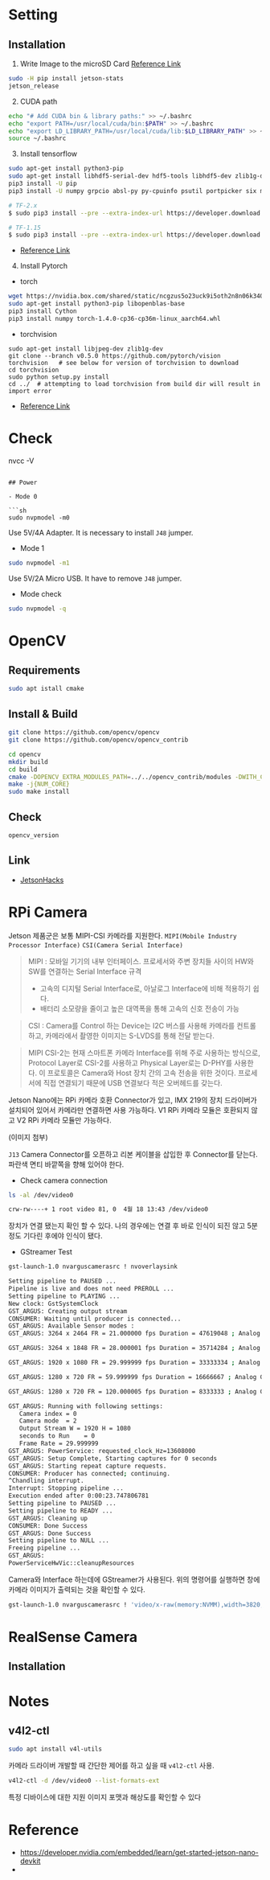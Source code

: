 # Setting

## Installation

1. Write Image to the microSD Card
   [Reference Link](https://developer.nvidia.com/embedded/learn/get-started-jetson-nano-devkit#write)

```sh
sudo -H pip install jetson-stats
jetson_release
```

2. CUDA path

```sh
echo "# Add CUDA bin & library paths:" >> ~/.bashrc
echo "export PATH=/usr/local/cuda/bin:$PATH" >> ~/.bashrc
echo "export LD_LIBRARY_PATH=/usr/local/cuda/lib:$LD_LIBRARY_PATH" >> ~/.bashrc
source ~/.bashrc
```

3. Install tensorflow

```sh
sudo apt-get install python3-pip
sudo apt-get install libhdf5-serial-dev hdf5-tools libhdf5-dev zlib1g-dev zip libjpeg8-dev
pip3 install -U pip
pip3 install -U numpy grpcio absl-py py-cpuinfo psutil portpicker six mock requests gast h5py astor termcolor protobuf keras-applications keras-preprocessing wrapt google-pasta

# TF-2.x
$ sudo pip3 install --pre --extra-index-url https://developer.download.nvidia.com/compute/redist/jp/v43 tensorflow==2.1.0+nv20.3

# TF-1.15
$ sudo pip3 install --pre --extra-index-url https://developer.download.nvidia.com/compute/redist/jp/v43 tensorflow==1.15.2+nv20.3
```
- [Reference Link](https://forums.developer.nvidia.com/t/official-tensorflow-for-jetson-nano/71770)

4. Install Pytorch

- torch

```sh
wget https://nvidia.box.com/shared/static/ncgzus5o23uck9i5oth2n8n06k340l6k.whl -O torch-1.4.0-cp36-cp36m-linux_aarch64.whl
sudo apt-get install python3-pip libopenblas-base
pip3 install Cython
pip3 install numpy torch-1.4.0-cp36-cp36m-linux_aarch64.whl
```

- torchvision

```
sudo apt-get install libjpeg-dev zlib1g-dev
git clone --branch v0.5.0 https://github.com/pytorch/vision torchvision   # see below for version of torchvision to download
cd torchvision
sudo python setup.py install
cd ../  # attempting to load torchvision from build dir will result in import error
```

- [Reference Link](https://forums.developer.nvidia.com/t/pytorch-for-jetson-nano-version-1-4-0-now-available/72048)


# Check
nvcc -V
```

## Power

- Mode 0

```sh
sudo nvpmodel -m0
```

Use 5V/4A Adapter. It is necessary to install `J48` jumper.

- Mode 1

```sh
sudo nvpmodel -m1
```

Use 5V/2A Micro USB. It have to remove `J48` jumper.

- Mode check

```sh
sudo nvpmodel -q
```

# OpenCV

## Requirements

```sh
sudo apt istall cmake
```

## Install & Build

```sh
git clone https://github.com/opencv/opencv
git clone https://github.com/opencv/opencv_contrib

cd opencv
mkdir build
cd build
cmake -DOPENCV_EXTRA_MODULES_PATH=../../opencv_contrib/modules -DWITH_CUDA=ON -DCUDA_FAST_MATH=1 -DBUILD_EXAMPLES=ON  -DBUILD_opencv_python3=ON -DPYTHON3_INCLUDE_DIR2=/usr/include/python3.6m -DPYTHON3_NUMPY_INCLUDE_DIRS=/usr/lib/python3/dist-packages/numpy/core/include -DCUDA_ARCH_BIN="5.3" -DCUDA_ARCH_PTX=""  -DBUILD_TESTS=OFF -DBUILD_PERF_TESTS=OFF -DBUILD_EXAMPLES=OFF ..
make -j{NUM_CORE}
sudo make install
```

## Check

```sh
opencv_version
```

## Link

- [JetsonHacks](https://www.jetsonhacks.com/2019/11/22/opencv-4-cuda-on-jetson-nano/)

# RPi Camera

Jetson 제품군은 보통 MIPI-CSI 카메라를 지원한다.
`MIPI(Mobile Industry Processor Interface)`
`CSI(Camera Serial Interface)`

> MIPI
> : 모바일 기기의 내부 인터페이스. 프로세서와 주변 장치들 사이의 HW와 SW를 연결하는 Serial Interface 규격
> - 고속의 디지털 Serial Interface로, 아날로그 Interface에 비해 적용하기 쉽다.
> - 배터리 소모량을 줄이고 높은 대역폭을 통해 고속의 신호 전송이 가능

> CSI
> : Camera를 Control 하는 Device는 I2C 버스를 사용해 카메라를 컨트롤하고, 카메라에서 촬영한 이미지는 S-LVDS를 통해 전달 받는다. 

> MIPI CSI-2는 현재 스마트폰 카메라 Interface를 위해 주로 사용하는 방식으로, Protocol Layer로 CSI-2를 사용하고 Physical Layer로는 D-PHY를 사용한다. 이 프로토콜은 Camera와 Host 장치 간의 고속 전송을 위한 것이다. 프로세서에 직접 연결되기 때문에 USB 연결보다 적은 오버헤드를 갖는다. 

Jetson Nano에는 RPi 카메라 호환 Connector가 있고, IMX 219의 장치 드라이버가 설치되어 있어서 카메라만 연결하면 사용 가능하다.
V1 RPi 카메라 모듈은 호환되지 않고 V2 RPi 카메라 모듈만 가능하다.

(이미지 첨부)

`J13` Camera Connector를 오픈하고 리본 케이블을 삽입한 후 Connector를 닫는다.
파란색 면티 바깥쪽을 향해 있어야 한다.

- Check camera connection

```sh
ls -al /dev/video0
```

```sh
crw-rw----+ 1 root video 81, 0  4월 18 13:43 /dev/video0
```

장치가 연결 됐는지 확인 할 수 있다. 나의 경우에는 연결 후 바로 인식이 되진 않고 5분 정도 기다린 후에야 인식이 됐다.

- GStreamer Test

```sh
gst-launch-1.0 nvarguscamerasrc ! nvoverlaysink
```

```sh
Setting pipeline to PAUSED ...
Pipeline is live and does not need PREROLL ...
Setting pipeline to PLAYING ...
New clock: GstSystemClock
GST_ARGUS: Creating output stream
CONSUMER: Waiting until producer is connected...
GST_ARGUS: Available Sensor modes :
GST_ARGUS: 3264 x 2464 FR = 21.000000 fps Duration = 47619048 ; Analog Gain range min 1.000000, max 10.625000; Exposure Range min 13000, max 683709000;

GST_ARGUS: 3264 x 1848 FR = 28.000001 fps Duration = 35714284 ; Analog Gain range min 1.000000, max 10.625000; Exposure Range min 13000, max 683709000;

GST_ARGUS: 1920 x 1080 FR = 29.999999 fps Duration = 33333334 ; Analog Gain range min 1.000000, max 10.625000; Exposure Range min 13000, max 683709000;

GST_ARGUS: 1280 x 720 FR = 59.999999 fps Duration = 16666667 ; Analog Gain range min 1.000000, max 10.625000; Exposure Range min 13000, max 683709000;

GST_ARGUS: 1280 x 720 FR = 120.000005 fps Duration = 8333333 ; Analog Gain range min 1.000000, max 10.625000; Exposure Range min 13000, max 683709000;

GST_ARGUS: Running with following settings:
   Camera index = 0 
   Camera mode  = 2 
   Output Stream W = 1920 H = 1080 
   seconds to Run    = 0 
   Frame Rate = 29.999999 
GST_ARGUS: PowerService: requested_clock_Hz=13608000
GST_ARGUS: Setup Complete, Starting captures for 0 seconds
GST_ARGUS: Starting repeat capture requests.
CONSUMER: Producer has connected; continuing.
^Chandling interrupt.
Interrupt: Stopping pipeline ...
Execution ended after 0:00:23.747806781
Setting pipeline to PAUSED ...
Setting pipeline to READY ...
GST_ARGUS: Cleaning up
CONSUMER: Done Success
GST_ARGUS: Done Success
Setting pipeline to NULL ...
Freeing pipeline ...
GST_ARGUS: 
PowerServiceHwVic::cleanupResources
```

Camera와 Interface 하는데에 GStreamer가 사용된다. 위의 명령어를 실행하면 창에 카메라 이미지가 출력되는 것을 확인할 수 있다.

```sh
gst-launch-1.0 nvarguscamerasrc ! 'video/x-raw(memory:NVMM),width=3820, height=2464, framerate=21/1, format=NV12' ! nvvidconv flip-method=0 ! 'video/x-raw,width=960, height=616' ! nvvidconv ! nvegltransform ! nveglglessink -e
```

# RealSense Camera

## Installation

# Notes

## v4l2-ctl

```sh
sudo apt install v4l-utils
```

카메라 드라이버 개발할 때 간단한 제어를 하고 싶을 때 `v4l2-ctl` 사용. 

```sh
v4l2-ctl -d /dev/video0 --list-formats-ext
```

특정 디바이스에 대한 지원 이미지 포맷과 해상도를 확인할 수 있다

# Reference

- https://developer.nvidia.com/embedded/learn/get-started-jetson-nano-devkit
- 
